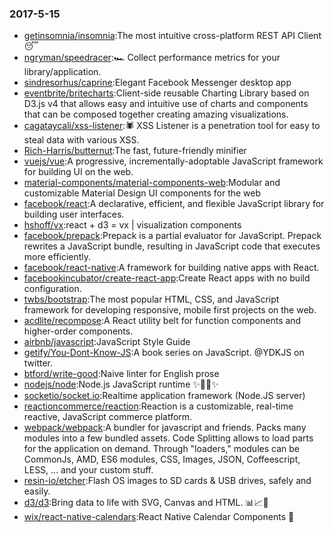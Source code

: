 ### 2017-5-15 
* [getinsomnia/insomnia](https://github.com//getinsomnia/insomnia):The most intuitive cross-platform REST API Client 😴 
* [ngryman/speedracer](https://github.com//ngryman/speedracer):🏎 Collect performance metrics for your library/application. 
* [sindresorhus/caprine](https://github.com//sindresorhus/caprine):Elegant Facebook Messenger desktop app 
* [eventbrite/britecharts](https://github.com//eventbrite/britecharts):Client-side reusable Charting Library based on D3.js v4 that allows easy and intuitive use of charts and components that can be composed together creating amazing visualizations. 
* [cagataycali/xss-listener](https://github.com//cagataycali/xss-listener):🕷️ XSS Listener is a penetration tool for easy to steal data with various XSS. 
* [Rich-Harris/butternut](https://github.com//Rich-Harris/butternut):The fast, future-friendly minifier 
* [vuejs/vue](https://github.com//vuejs/vue):A progressive, incrementally-adoptable JavaScript framework for building UI on the web. 
* [material-components/material-components-web](https://github.com//material-components/material-components-web):Modular and customizable Material Design UI components for the web 
* [facebook/react](https://github.com//facebook/react):A declarative, efficient, and flexible JavaScript library for building user interfaces. 
* [hshoff/vx](https://github.com//hshoff/vx):react + d3 = vx | visualization components 
* [facebook/prepack](https://github.com//facebook/prepack):Prepack is a partial evaluator for JavaScript. Prepack rewrites a JavaScript bundle, resulting in JavaScript code that executes more efficiently. 
* [facebook/react-native](https://github.com//facebook/react-native):A framework for building native apps with React. 
* [facebookincubator/create-react-app](https://github.com//facebookincubator/create-react-app):Create React apps with no build configuration. 
* [twbs/bootstrap](https://github.com//twbs/bootstrap):The most popular HTML, CSS, and JavaScript framework for developing responsive, mobile first projects on the web. 
* [acdlite/recompose](https://github.com//acdlite/recompose):A React utility belt for function components and higher-order components. 
* [airbnb/javascript](https://github.com//airbnb/javascript):JavaScript Style Guide 
* [getify/You-Dont-Know-JS](https://github.com//getify/You-Dont-Know-JS):A book series on JavaScript. @YDKJS on twitter. 
* [btford/write-good](https://github.com//btford/write-good):Naive linter for English prose 
* [nodejs/node](https://github.com//nodejs/node):Node.js JavaScript runtime ✨🐢🚀✨ 
* [socketio/socket.io](https://github.com//socketio/socket.io):Realtime application framework (Node.JS server) 
* [reactioncommerce/reaction](https://github.com//reactioncommerce/reaction):Reaction is a customizable, real-time reactive, JavaScript commerce platform. 
* [webpack/webpack](https://github.com//webpack/webpack):A bundler for javascript and friends. Packs many modules into a few bundled assets. Code Splitting allows to load parts for the application on demand. Through "loaders," modules can be CommonJs, AMD, ES6 modules, CSS, Images, JSON, Coffeescript, LESS, ... and your custom stuff. 
* [resin-io/etcher](https://github.com//resin-io/etcher):Flash OS images to SD cards & USB drives, safely and easily. 
* [d3/d3](https://github.com//d3/d3):Bring data to life with SVG, Canvas and HTML. 📊📈🎉 
* [wix/react-native-calendars](https://github.com//wix/react-native-calendars):React Native Calendar Components 📆 
